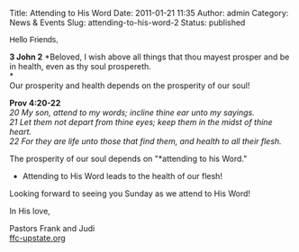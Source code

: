 Title: Attending to His Word
Date: 2011-01-21 11:35
Author: admin
Category: News &amp; Events
Slug: attending-to-his-word-2
Status: published

<span style="font-family:Arial;">Hello Friends,

**3 John 2** *Beloved, I wish above all things that thou mayest prosper
and be in health, even as thy soul prospereth.  
*  
Our prosperity and health depends on the prosperity of our soul!

**Prov 4:20-22**  
<i> 20 My son, attend to my words; incline thine ear unto my sayings.  
21 Let them not depart from thine eyes; keep them in the midst of thine
heart.  
22 For they are life unto those that find them, and health to all their
flesh.

</i>The prosperity of our soul depends on "*attending to his Word."  
* Attending to His Word leads to the health of our flesh!

Looking forward to seeing you Sunday as we attend to His Word!

In His love,

Pastors Frank and Judi  
[ffc-upstate.org](http://www.blogger.com/ffc-upstate.org)

</span>
